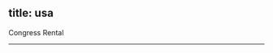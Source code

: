  title: usa
----------------------------------------------------------

Congress Rental




----------------------------------------------------------
